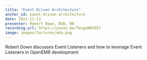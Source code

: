 ```yaml
---
title: "Event Driven Architecture"
anchor_id: event-driven-architecture
date: 2021-11-13
presenter: Robert Down, BSN, RN
recording_url: https://youtu.be/TeugaN8YOIY
image: images/lectures/eda.png
---
```


Robert Down discusses Event Listeners and how to leverage Event Listeners in OpenEMR development
<!--more -->
